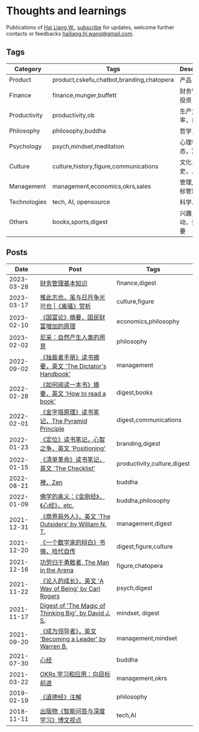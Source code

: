 # Thoughts and learnings

Publications of [Hai Liang W.](https://github.com/hailiang-wang), [subscribe](https://www.wenjuan.com/s/UZBZJvjkHFE/) for updates, welcome further contacts or feedbacks [<hailiang.hl.wang@gmail.com>](mailto:hailiang.hl.wang@gmail.com?subject=%5BBlogs%5D%20Feedback%20on%20https%3A%2F%2Fhailiang-wang.github.io%2Fhailiang-wang&body=Hello%2C%0D%0A%0D%0AI%20just%20take%20a%20look%20at%20your%20posts%2C%0D%0A...%0D%0A%0D%0ACheers.).

## Tags

| Category | Tags | Description |
| --- | --- |  --- |
| Product | product,cskefu,chatbot,branding,chatopera | 产品 |
| Finance  | finance,munger,buffett  | 财务管理，投资 |
| Productivity  | productivity,ob  | 生产力，效率，自动化 |
| Philosophy  | philosophy,buddha  | 哲学，宗教 |
| Psychology  | psych,mindset,meditation  | 心理学，心态，冥想 |
| Culture  | culture,history,figure,communications  | 文化，历史，人物 |
| Management  | management,economics,okrs,sales | 管理,经济,目标管理 |
| Technologies | tech, AI, opensource | 科学、技术 |
| Others | books,sports,digest | 兴趣，运动，读书摘要 |

## Posts

| Date | Post | Tags |
| --- | --- | --- |
| 2023-03-28 | [财务管理基本知识](./files/2023_03_26_finance_general_kb.docx)  | finance,digest |
| 2023-03-17 | [推此志也，虽与日月争光可也 \|《离骚》赏析](./files/2023_03_17_屈原_离骚_赏析.docx) | culture,figure |
| 2023-02-10 | [《国富论》摘要，国民财富增加的原理](./files/notes_2303301338.docx)  | economics,philosophy |
| 2023-02-02 | [尼采：自然产生人类的用意](./files/notes_2303301353.docx)  | philosophy | 
| 2022-09-02 | [《独裁者手册》读书摘要，英文 'The Dictator's Handbook'](./files/2022_09_02_The_dictator_handbook.docx) | management | 
| 2022-02-28 | [《如何阅读一本书》摘要，英文 'How to read a book'](./files/notes_2303301803.docx) | digest,books |
| 2022-02-01 | [《金字塔原理》读书笔记，The Pyramid Principle](./files/2022_02_01_The_Pyramid_Principle.docx) | digest,communications |
| 2022-01-23 | [《定位》读书笔记，心智之争，英文 'Positioning'](./files/notes_2303301841.docx) | branding,digest |
| 2022-01-15 | [《清单革命》读书笔记，英文 'The Checklist'](./files/notes_2303301830.docx) | productivity,culture,digest | 
| 2022-08-21 | [禅，Zen](./files/2022_08_21_Zen_禅.pdf) | buddha |
| 2022-01-09 | [佛学的奥义：《金刚经》，《心经》，etc.](./files/notes_2303310816.docx) | buddha,philosophy | 
| 2021-12-31 | [《商界局外人》，英文 'The Outsiders' by William N. T.](./files/2021_12_31_The_Outsiders_商界局外人.docx) | management,digest |
| 2021-12-20 | [《一个数学家的辩白》书摘，哈代自传](./files/notes_2303301357.docx)  | digest,figure,culture |
| 2021-12-16 | [功劳归于勇敢者, The Man in the Arena](./files/notes_2303301246.docx) | figure,chatopera |
| 2021-11-22 | [《论人的成长》，英文 'A Way of Being' by Carl Rogers](./files/notes_2303310717.docx) | psych,digest | 
| 2021-11-17 | [Digest of 'The Magic of Thinking Big', by David J. S.](./files/The_Magic_of_Thinking_Big_Book_by_David_J._Schwartz_Digest.docx) | mindset, digest|
| 2021-09-20 | [《成为领导者》，英文 'Becoming a Leader' by Warren B.](./files/2021_09_20_成为领导者.docx) | management,mindset | 
| 2021-07-30 | [心经](./files/2021_07_30_心经.docx) | buddha |
| 2021-03-22 | [OKRs 学习和应用：向目标前进](./files/2021_03_22_OKRs_学习和应用.pdf) | management,okrs |
| 2019-02-19 | [《道德经》注解](./files/notes_2303310632.docx)   | philosophy |
| 2018-11-11 | [出版物《智能问答与深度学习》博文视点](https://search.jd.com/Search?keyword=%E6%99%BA%E8%83%BD%E9%97%AE%E7%AD%94%E4%B8%8E%E6%B7%B1%E5%BA%A6%E5%AD%A6%E4%B9%A0&enc=utf-8)  | tech,AI |